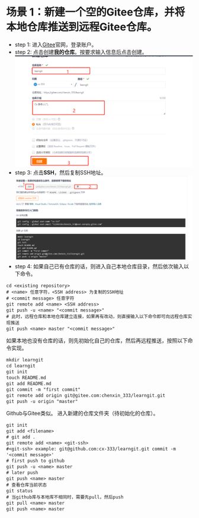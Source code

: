 # 场景 1：新建一个空的Gitee仓库，并将本地仓库推送到远程Gitee仓库。
* step 1: 进入[Gitee](https://gitee.com/)官网，登录账户。
* step 2: 点击创建**我的仓库**。按要求输入信息后点击创建。![step 2](03.png)
* step 3: 点击**SSH**，然后复制SSH地址。![step 3](04.png)
* step 4: 如果自己已有仓库的话，则进入自己本地仓库目录，然后依次输入以下命令。
```shell
cd <existing repository>
# <name> 任意字符，<SSH address> 为复制的SSH地址
# <commit message> 任意字符
git remote add <name> <SSH address>
git push -u <name> "<commit message>"
# 此时，远程仓库和本地仓库建立连接，如果再有改动，则直接输入以下命令即可向远程仓库实现推送
git push <name> master "<commit message>"
```
如果本地也没有仓库的话，则先初始化自己的仓库，然后再远程推送，按照以下命令实现。
```shell
mkdir learngit
cd learngit
git init 
touch README.md
git add README.md
git commit -m "first commit"
git remote add origin git@gitee.com:chenxin_333/learngit.git
git push -u origin "master"
```
Github与Gitee类似。
进入新建的仓库文件夹（待初始化的仓库）。
```
git init 
git add <filename>
# git add .
git remote add <name> <git-ssh>
#<git-ssh> example: git@github.com:cx-333/learngit.git commit -m '<commit message>'
# first push to github
git push -u <name> master
# later push
git push <name> master
# 查看仓库当前状态
git status
# 当github库与本地库不相同时，需要先pull，然后push
git pull <name> master
git push <name> master
```

